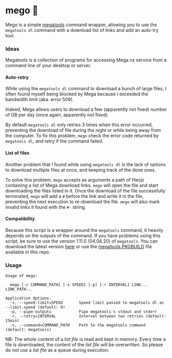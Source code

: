 # mego 💾

Mego is a simple [megatools](https://megatools.megous.com) command wrapper, allowing you to use the `megatools dl` command with a download list of links and add an auto-try tool.

### Ideas

Megatools is a collection of programs for accessing Mega.nz service from a command line of your desktop or server.

#### Auto-retry

While using the `megatools dl` command to download a bunch of large files, I often found myself being blocked by Mega because I exceeded the bandwidth limit (aka. error 509).

Indeed, Mega allows users to download a few (apparently not fixed) number of GB per day (once again, apparently not fixed).

By default `megatools dl` only retries 3 times when this error occurred, preventing the download of file during the night or while being away from the computer. To fix this problem, `mego` check the error code returned by `megatools dl`, and retry if the command failed.

#### List of files

Another problem that I found while using `megatools dl` is the lack of options to download multiple files at once, and keeping track of the done ones.

To solve this problem, `mego` accepts as arguments a path of file(s) containing a list of Mega download links. `mego` will open the file and start downloading the files listed in it. Once the download of the file successfully terminated, `mego` will add a `#` before the link and write it in the file, preventing the next execution to re-download the file. `mego` will also mark invalid links it found with the `#-` string.

#### Compatibility

Because this script is a wrapper around the `megatools` command, it heavily depends on the outputs of the command. If you have problems using this script, be sure to use the version 1.11.0 (04.04.20) of `megatools`. You can download the latest version [here](https://megatools.megous.com/builds/experimental/) or use the [megatools.PKGBUILD](https://github.com/scotow/mego/blob/master/megatools.PKGBUILD) file available in this repo.

### Usage

```
Usage of mego:

  mego [-c COMMAND_PATH] [-s SPEED] [-p] [-r INTERVAL] LINK... LINK_PATH...

Application Options:
  -s, --speed-limit=SPEED       Speed limit passed to megatools dl as --limit-speed (default: 0)
  -p, --pipe-outputs            Pipe megatools's stdout and stderr
  -r, --retry=INTERVAL          Interval between two retries (default: 15min)
  -c, --command=COMMAND_PATH    Path to the megatools command (default: megatools)
```

NB: The whole content of a *list file* is read and kept in memory. Every time a file is downloaded, the content of the *list file* will be overwritten. So please do not use a *list file* as a queue during execution.  
